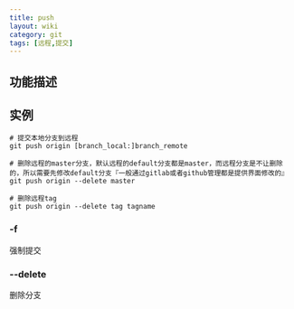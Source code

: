 ```yaml
---
title: push
layout: wiki
category: git
tags: [远程,提交]
---
```


## 功能描述

## 实例

```
# 提交本地分支到远程
git push origin [branch_local:]branch_remote

# 删除远程的master分支，默认远程的default分支都是master，而远程分支是不让删除的，所以需要先修改default分支『一般通过gitlab或者github管理都是提供界面修改的』
git push origin --delete master

# 删除远程tag
git push origin --delete tag tagname
```

### -f

强制提交

### --delete

删除分支
